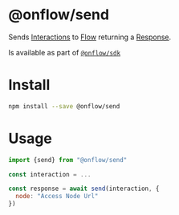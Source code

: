 # @onflow/send

Sends [Interactions](../interaction) to [Flow](https://onflow.org) returning a [Response](../response).

Is available as part of [`@onflow/sdk`](../sdk)

# Install

```bash
npm install --save @onflow/send
```

# Usage

```javascript
import {send} from "@onflow/send"

const interaction = ...

const response = await send(interaction, {
  node: "Access Node Url"
})
```
